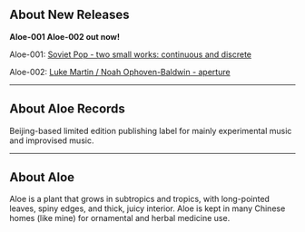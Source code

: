 ## About New Releases

**Aloe-001 Aloe-002 out now!**

Aloe-001: [Soviet Pop - two small works: continuous and discrete](https://aloerecords.bandcamp.com/album/two-small-works-continuous-and-discrete)

Aloe-002: [Luke Martin / Noah Ophoven-Baldwin - aperture](https://aloerecords.bandcamp.com/album/aperture)

- - -

## About Aloe Records

Beijing-based limited edition publishing label for mainly experimental music and improvised music.

- - -

## About Aloe

Aloe is a plant that grows in subtropics and tropics, with long-pointed leaves, spiny edges, and thick, juicy interior. Aloe is kept in many Chinese homes (like mine) for ornamental and herbal medicine use.